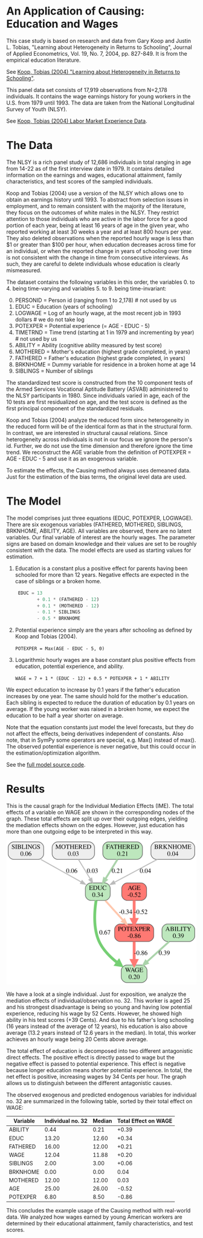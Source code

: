 # An Application of Causing: Education and Wages

This case study is based on research and data from Gary Koop and Justin L. Tobias, "Learning about Heterogeneity in Returns to Schooling", Journal of Applied Econometrics, Vol. 19, No. 7, 2004, pp. 827-849. It is from the empirical education literature.

See [Koop, Tobias (2004) "Learning about Heterogeneity in Returns to Schooling"](https://www.economics.uci.edu/files/docs/workingpapers/2001-02/Tobias-07.pdf).

This panel data set consists of 17,919 observations from N=2,178 individuals. It contains the wage earnings history for young workers in the U.S. from 1979 until 1993. The data are taken from the National Longitudinal Survey of Youth (NLSY).

See [Koop, Tobias (2004) Labor Market Experience Data](http://people.stern.nyu.edu/wgreene/Econometrics/PanelDataSets.htm).

# The Data

The NLSY is a rich panel study of 12,686 individuals in total ranging in
age from 14-22 as of the first interview date in 1979. It contains detailed
information on the earnings and wages, educational attainment, family
characteristics, and test scores of the sampled individuals.

Koop and Tobias (2004) use a version of the NLSY which allows one to obtain an earnings history until 1993. To abstract from selection issues in employment, and to remain consistent with the majority of the literature, they focus on the outcomes of white males in the NLSY. They restrict attention to those individuals who are active in the labor force for a good portion of each year, being at least 16 years of age in the given year, who reported working at least 30 weeks a year and at least 800 hours per year. They also deleted observations when the reported hourly wage is less than $1 or greater than $100 per hour, when education decreases across time for an individual, or when the reported change in years of schooling over time is not consistent with the change in time from consecutive interviews. As such, they are careful to delete individuals whose education is clearly mismeasured.   

The dataset contains the following variables in this order, the variables 0. to 4. being time-varying and variables 5. to 9. being time-invariant:

0. PERSONID = Person id (ranging from 1 to 2,178)                           # not used by us
1. EDUC = Education (years of schooling)
2. LOGWAGE  = Log of an hourly wage, at the most recent job in 1993 dollars # we do not take log
3. POTEXPER = Potential experience (= AGE - EDUC - 5)
4. TIMETRND = Time trend (starting at 1 in 1979 and incrementing by year)   # not used by us
5. ABILITY = Ability (cognitive ability measured by test score)
6. MOTHERED = Mother's education (highest grade completed, in years)
7. FATHERED = Father's education (highest grade completed, in years)
8. BRKNHOME = Dummy variable for residence in a broken home at age 14
9. SIBLINGS = Number of siblings

The standardized test score is constructed from the 10 component tests of the Armed Services Vocational Aptitude Battery (ASVAB) administered to the NLSY participants in 1980. Since individuals varied in age, each of the 10 tests are first residualized on age, and the test score is defined as the first principal component of the standardized residuals.

Koop and Tobias (2004) analyze the reduced form since heterogeneity in the reduced form will be of the identical form as that in the structural form. In contrast, we are interested in structural causal relations. Since heterogeneity across individuals is not in our focus we ignore the person's id. Further, we do not use the time dimension and therefore ignore the time trend. We reconstruct the AGE variable from the definition of POTEXPER = AGE - EDUC - 5 and use it as an exogenous variable.

To estimate the effects, the Causing method always uses demeaned data. Just for the estimation of the bias terms, the original level data are used.

# The Model

The model comprises just three equations (EDUC, POTEXPER, LOGWAGE). There are six exogenous variables (FATHERED, MOTHERED, SIBLINGS, BRKNHOME, ABILITY, AGE). All variables are observed, there are no latent variables. Our final variable of interest are the hourly wages. The parameter signs are based on domain knowledge and their values are set to be roughly consistent with the data. The model effects are used as starting values for estimation.

1. Education is a constant plus a positive effect for parents having been schooled for more than 12 years. Negative effects are expected in the case of siblings or a broken home.

   ```python
    EDUC = 13
           + 0.1 * (FATHERED - 12)
           + 0.1 * (MOTHERED - 12)
           - 0.1 * SIBLINGS
           - 0.5 * BRKNHOME
   ```

2. Potential experience simply are the years after schooling as defined by Koop and Tobias (2004).

   `POTEXPER = Max(AGE - EDUC - 5, 0)`

3. Logarithmic hourly wages are a base constant plus positive effects from education, potential experience, and ability.

   `WAGE = 7 + 1 * (EDUC - 12) + 0.5 * POTEXPER + 1 * ABILITY`

We expect education to increase by 0.1 years if the father's education increases by one year. The same should hold for the mother's education. Each sibling is expected to reduce the duration of education by 0.1 years on average. If the young worker was raised in a broken home, we expect the education to be half a year shorter on average.

Note that the equation constants just model the level forecasts, but they do not affect the effects, being derivatives independent of constants. Also note, that in SymPy some operators are special, e.g. Max() instead of max(). The observed potential experience is never negative, but this could occur
in the estimation/optimization algorithm. 

See the [full model source code](https://github.com/realrate/Causing/blob/develop/causing/examples/models.py#L79-L160).

# Results

This is the causal graph for the Individual Mediation Effects (IME). The total effects of a variable on WAGE are shown in the corresponding nodes of the graph. These total effects are split up over their outgoing edges, yielding the mediation effects shown on the edges. However, just education has more than one outgoing edge to be interpreted in this way.

![Individual Mediation Effects (IME)](../images_education/IME_32.svg)

We have a look at a single individual. Just for exposition, we analyze the mediation effects of individual/observation no. 32. This worker is aged 25 and his strongest disadvantage is being so young and having low potential experience, reducing his wage by 52 Cents. However, he showed high ability in his test scores (+39 Cents). And due to his father's long schooling (16 years instead of the average of 12 years), his education is also above average (13.2 years instead of 12.6 years in the median). In total, this worker achieves an hourly wage being 20 Cents above average. 

The total effect of education is decomposed into two different antagonistic direct effects. The positive effect is directly passed to wage but the negative effect is passed to potential experience. This effect is negative because longer education means shorter potential experience. In total, the net effect is positive, increasing wages by 34 Cents per hour. The graph allows us to distinguish between the different antagonistic causes. 

The observed exogenous and predicted endogenous variables for individual no. 32 are summarized in the following table, sorted by their total effect on WAGE:

Variable | Individual no. 32 | Median | Total Effect on WAGE
--- | --- | --- | ---
ABILITY | 0.44 | 0.21 | +0.39
EDUC | 13.20 | 12.60 | +0.34
FATHERED | 16.00 | 12.00 | +0.21
WAGE | 12.04 | 11.88 | +0.20
SIBLINGS | 2.00 | 3.00 | +0.06
BRKNHOME | 0.00 | 0.00 | 0.04
MOTHERED | 12.00 | 12.00 | 0.03
AGE | 25.00 | 26.00 | -0.52
POTEXPER | 6.80 | 8.50 | -0.86

This concludes the example usage of the Causing method with real-world data. We analyzed how wages earned by young American workers are determined by their educational attainment, family characteristics, and test scores. 
